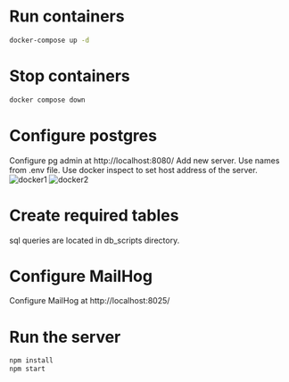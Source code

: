 # Run containers

```bash
docker-compose up -d
```

# Stop containers

```bash
docker compose down
```

# Configure postgres

Configure pg admin at http://localhost:8080/
Add new server. Use names from .env file.
Use docker inspect to set host address of the server.
![docker1](https://github.com/user-attachments/assets/2325a270-8f2c-4c0a-b7a0-8fad5f58c229)
![docker2](https://github.com/user-attachments/assets/1fb529a8-3eba-4916-828b-62e079f25b84)

# Create required tables

sql queries are located in db_scripts directory.

# Configure MailHog

Configure MailHog at http://localhost:8025/

# Run the server

```bash
npm install
npm start
```
